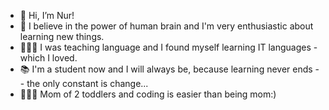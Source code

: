 - 👋 Hi, I’m Nur!
- 🧠 I believe in the power of human brain and I'm very enthusiastic about learning new things.
- 👩🏻‍🏫 I was teaching language and I found myself learning IT languages - which I loved.
- 📚 I'm a student now and I will always be, because learning never ends -- the only constant is change...
- 👩‍👧‍👦 Mom of 2 toddlers and coding is easier than being mom:)


<!---
snurer/snurer is a ✨ special ✨ repository because its `README.md` (this file) appears on your GitHub profile.
You can click the Preview link to take a look at your changes.
--->
